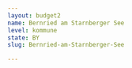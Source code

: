 ```yaml
---
layout: budget2
name: Bernried am Starnberger See
level: kommune
state: BY
slug: Bernried-am-Starnberger-See

---
```



